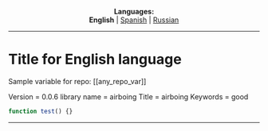 
<p align="center"><b>Languages:</b><br /><b>English</b> | <a href="https://github.com/markolofsen/airboing/blob/master/README_es.md">Spanish</a> | <a href="https://github.com/markolofsen/airboing/blob/master/README_ru.md">Russian</a></p>

---

# Title for English language
Sample variable for repo: [[any_repo_var]]

Version = 0.0.6
library name = airboing
Title = airboing
Keywords = good

```javascript
function test() {}
```
        

---

